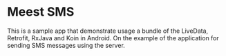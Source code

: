 # Meest SMS
This is a sample app that demonstrate usage a bundle of the LiveData, Retrofit, RxJava and Koin in Android. On the example of the application for sending SMS messages using the server.
